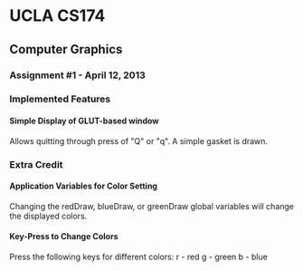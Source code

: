 # UCLA CS174
## Computer Graphics
### Assignment #1 - April 12, 2013

### Implemented Features
#### Simple Display of GLUT-based window
Allows quitting through press of "Q" or "q". A simple gasket is drawn.

### Extra Credit
#### Application Variables for Color Setting
Changing the redDraw, blueDraw, or greenDraw global variables will change the displayed colors.

#### Key-Press to Change Colors
Press the following keys for different colors:
r - red
g - green
b - blue